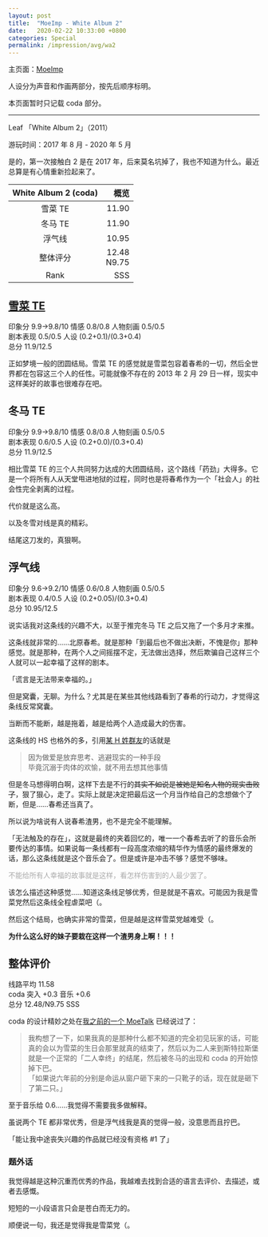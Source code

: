 ```yaml
---
layout: post
title:  "MoeImp - White Album 2"
date:   2020-02-22 10:33:00 +0800
categories: Special
permalink: /impression/avg/wa2
---
```


主页面：[MoeImp](http://yoro.xyz/impression/avg)

人设分为声音和作画两部分，按先后顺序标明。

本页面暂时只记载 coda 部分。

---

Leaf 「White Album 2」（2011）

游玩时间：2017 年 8 月 - 2020 年 5 月

是的，第一次接触白 2 是在 2017 年，后来莫名坑掉了，我也不知道为什么。最近总算是有心情重新捡起来了。

| White Album 2 (coda) | 概览 |
| :---------------: |---: |
| 雪菜 TE | 11.90 |
| 冬马 TE | 11.90 |
| 浮气线 | 10.95 |
| 整体评分 |12.48<br />N9.75|
| Rank |  SSS  |

## [雪菜 TE](http://yoro.xyz/kawaiigirls/2020/02/22/wa2-setsuna-moetalk.html)

印象分 9.9→9.8/10 情感 0.8/0.8 人物刻画 0.5/0.5<br />
剧本表现 0.5/0.5 人设 (0.2+0.1)/(0.3+0.4)<br />
总分 11.9/12.5

正如梦境一般的团圆结局。雪菜 TE 的感觉就是雪菜包容着春希的一切，然后全世界都在包容这三个人的任性。可能就像不存在的 2013 年 2 月 29 日一样，现实中这样美好的故事也很难存在吧。

## 冬马 TE

印象分 9.9→9.8/10 情感 0.8/0.8 人物刻画 0.5/0.5<br />
剧本表现 0.6/0.5 人设 (0.2+0.0)/(0.3+0.4)<br />
总分 11.9/12.5

相比雪菜 TE 的三个人共同努力达成的大团圆结局，这个路线「药劲」大得多。它是一个将所有人从天堂甩进地狱的过程，同时也是将春希作为一个「社会人」的社会性完全剥离的过程。

代价就是这么高。

以及冬雪对线是真的精彩。

结尾这刀发的，真狠啊。

## 浮气线

印象分 9.6→9.2/10 情感 0.6/0.8 人物刻画 0.5/0.5<br />
剧本表现 0.4/0.5 人设 (0.2+0.05)/(0.3+0.4)<br />
总分 10.95/12.5

说实话我对这条线的兴趣不大，以至于推完冬马 TE 之后又拖了一个多月才来推。

这条线就非常的……北原春希。就是那种「到最后也不做出决断，不愧是你」那种感觉。就是那种，在两个人之间摇摆不定，无法做出选择，然后欺骗自己这样三个人就可以一起幸福了这样的剧本。

「谎言是无法带来幸福的。」

但是窝囊，无聊。为什么？尤其是在某些其他线路看到了春希的行动力，才觉得这条线反常窝囊。

当断而不能断，越是拖着，越是给两个人造成最大的伤害。

这条线的 HS 也格外的多，引用[某 H 姓群友](https://hakula.xyz)的话就是

> 因为做爱是放弃思考、逃避现实的一种手段  
> 毕竟沉溺于肉体的欢愉，就不用去想其他事情

但是冬马想得明白啊，这样下去是不行的~~其实不如说是被她是知名人物的现实击败了~~，狠了狠心，走了。实际上就是决定把最后这一个月当作给自己的念想做个了断，但是……春希还当真了。

所以说为啥说有人说春希渣男，也不是完全不能理解。

「无法触及的存在」，这就是最终的夹着回忆的，唯一一个春希去听了的音乐会所要传达的事情。如果说每一条线都有一段高度浓缩的精华作为情感的最终爆发的话，那么这条线就是这个音乐会了。但是或许是冲击不够？感觉不够味。

<p style="color: #AAAAAA">不能给所有人幸福的故事就是这样，看怎样伤害到的人最少罢了。</p>

该怎么描述这种感觉……知道这条线足够优秀，但是就是不喜欢。可能因为我是雪菜党然后这条线全程虐菜吧（。

然后这个结局，也确实非常的雪菜，但是越是这样雪菜党越难受（。

**为什么这么好的妹子要栽在这样一个渣男身上啊！！！**

## 整体评价

线路平均 11.58  
coda 突入 +0.3 音乐 +0.6  
总分 12.48/N9.75 SSS

coda 的设计精妙之处在[我之前的一个 MoeTalk](https://t.bilibili.com/357881633161860094?tab=2) 已经说过了：

> 我构想了一下，如果我真的是那种什么都不知道的完全初见玩家的话，可能真的会以为雪菜的生日会那里就真的结束了，然后以为二人来到斯特拉斯堡就是一个正常的「二人幸终」的结尾，然后被冬马的出现和 coda 的开始惊掉下巴。<br />
>「如果说六年前的分别是命运从窗户砸下来的一只靴子的话，现在就是砸下了第二只。」

至于音乐给 0.6……我觉得不需要我多做解释。

虽说两个 TE 都非常优秀，但是浮气线我是真的觉得一般，没意思而且拧巴。

「能让我中途丧失兴趣的作品就已经没有资格 #1 了」

### 题外话

我觉得越是这种沉重而优秀的作品，我越难去找到合适的语言去评价、去描述，或者去感慨。

短短的一小段语言只会是苍白而无力的。

顺便说一句，我还是觉得我是雪菜党（。
